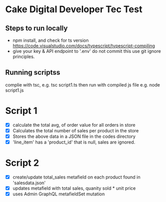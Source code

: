 # Cake Digital Developer Tec Test

## Steps to run locally
-  npm install, and check for ts version  https://code.visualstudio.com/docs/typescript/typescript-compiling
-  give your key & API endpoint to '.env' do not commit this use git ignore principles.


## Running scriptss
complie with tsc, 
e.g. tsc script1.ts
then run with compiled js file e.g. node script1.js

# Script 1

- [x] calculate the total avg, of order value for all orders in store
- [x] Calculates the total number of sales per product in the store
- [x] Stores the above data in a JSON file in the codes directory
- [x] 'line_item' has a 'product_id' that is null, sales are ignored. 

# Script 2 

- [x] create/update total_sales metafield on each product found in 'salesdata.json'
- [x]  updates metafield with total sales, quanity sold * unit price
- [x]  uses Admin GraphQL metafieldSet mutation